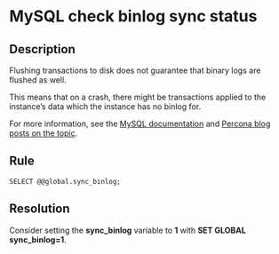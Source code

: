 # MySQL check binlog sync status

## Description
Flushing transactions to disk does not guarantee that binary logs are flushed as well. 

This means that on a crash, there might be transactions applied to the instance’s data which the instance has no binlog for.

For more information, see the [MySQL documentation](https://dev.mysql.com/doc/refman/5.7/en/replication-options-binary-log.html#sysvar_sync_binlog)
and [Percona blog posts on the topic](https://www.percona.com/blog/2018/05/04/how-binary-logs-and-filesystems-affect-mysql-performance/).

## Rule
`SELECT @@global.sync_binlog;`

## Resolution
Consider setting the **sync_binlog** variable to **1** with **SET GLOBAL sync_binlog=1**.

